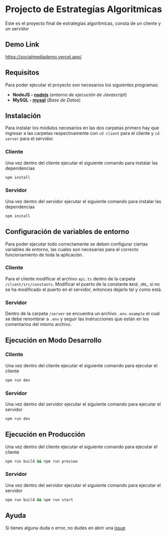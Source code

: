 # Projecto de Estrategías Algoritmicas

Este es el proyecto final de estrategías algoritmicas, consta de un cliente y un servidor

## Demo Link

https://socialmediademo.vercel.app/

## Requisitos

Para poder ejecutar el proyecto son necesarios los siguientes programas:

- **NodeJS - [nodejs](https://nodejs.org/en/)** (_entorno de ejecución de Javascript_)
- **MySQL - [mysql](https://dev.mysql.com/downloads/)** (_Base de Datos_)

## Instalación

Para instalar los módulos necesarios en las dos carpetas primero hay que ingresar a las carpetas respectivamente con `cd client` para el cliente y `cd server` para el servidor.

### Cliente

Una vez dentro del cliente ejecutar el siguiente comando para instalar las dependencias

```sh
npm install
```

### Servidor

Una vez dentro del servidor ejecutar el siguiente comando para instalar las dependencias

```sh
npm install
```

## Configuración de variables de entorno

Para poder ejecutar todo correctamente se deben configurar ciertas variables de entorno, las cuales son necesarias para el correcto funcionamiento de toda la aplicación.

### Cliente

Para el cliente modificar el archivo `api.ts` dentro de la carpeta `/client/src/constants`. Modificar el puerto de la constante `BASE_URL`, si no se ha modificado el puerto en el servidor, entonces dejarlo tal y como está.

### Servidor

Dentro de la carpeta `/server` se encuentra un archivo `.env.example` el cual se debe renombrar a `.env` y seguir las instrucciones que están en los comentarios del mismo archivo.

## Ejecución en Modo Desarrollo

### Cliente

Una vez dentro del cliente ejecutar el siguiente comando para ejecutar el cliente

```sh
npm run dev
```

### Servidor

Una vez dentro del servidor ejecutar el siguiente comando para ejecutar el servidor

```sh
npm run dev
```

## Ejecución en Producción

Una vez dentro del cliente ejecutar el siguiente comando para ejecutar el cliente

```sh
npm run build && npm run preview
```

### Servidor

Una vez dentro del servidor ejecutar el siguiente comando para ejecutar el servidor

```sh
npm run build && npm run start
```

## Ayuda

Si tienes alguna duda o error, no dudes en abrir una [issue](https://github.com/Shair17/eaproject/issues)
